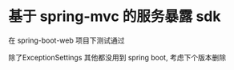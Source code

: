 # 基于 spring-mvc 的服务暴露 sdk

在 spring-boot-web 项目下测试通过

除了ExceptionSettings 其他都没用到 spring boot, 考虑下个版本删除